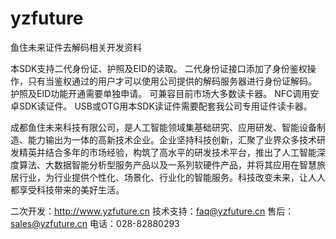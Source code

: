 # yzfuture
鱼住未来证件去解码相关开发资料

本SDK支持二代身份证、护照及EID的读取。
二代身份证接口添加了身份鉴权操作，只有当鉴权通过的用户才可以使用公司提供的解码服务器进行身份证解码。
护照及EID功能开通需要单独申请。
可兼容目前市场大多数读卡器。
NFC调用安卓SDK读证件。
USB或OTG用本SDK读证件需要配套我公司专用证件读卡器。

成都鱼住未来科技有限公司，是人工智能领域集基础研究、应用研发、智能设备制造、能力输出为一体的高新技术企业。企业坚持科技创新，汇聚了业界众多技术研发精英并结合多年的市场经验，构筑了高水平的研发技术平台，推出了人工智能深度算法、大数据智能分析型服务产品以及一系列软硬件产品，并将其应用在智慧旅居行业，为行业提供个性化、场景化、行业化的智能服务。科技改变未来，让人人都享受科技带来的美好生活。

二次开发：http://www.yzfuture.cn
技术支持：faq@yzfuture.cn
售后：sales@yzfuture.cn
电话：028-82880293
